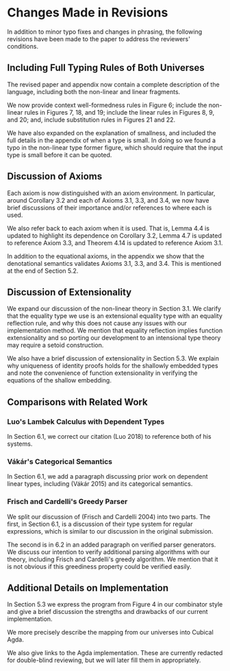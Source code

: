 # Changes Made in Revisions

In addition to minor typo fixes and changes in phrasing, the following
revisions have been made to the paper to address the reviewers'
conditions.

## Including Full Typing Rules of Both Universes
The revised paper and appendix now contain a complete description of the language, including
both the non-linear and linear fragments.

We now provide context well-formedness rules in Figure 6; include the non-linear
rules in Figures 7, 18, and 19; include the linear rules in Figures
8, 9, and 20; and, include substitution rules in Figures 21 and 22.

We have also expanded on the explanation of smallness, and included
the full details in the appendix of when a type is small. In doing so we found a typo in the non-linear type former figure, which should require that the input type is small before it can be quoted.

## Discussion of Axioms
Each axiom is now distinguished with an axiom environment. 
In particular, around Corollary 3.2 and each of Axioms
3.1, 3.3, and 3.4, we now have brief discussions of their importance and/or
references to where each is used.

We also refer back to each
axiom when it is used. That is, Lemma 4.4 is
updated to highlight its dependence on Corollary 3.2, Lemma 4.7 is updated to
reference Axiom 3.3, and Theorem 4.14 is updated to reference Axiom 3.1.

In addition to the equational axioms, in the appendix we show that the
denotational semantics validates Axioms 3.1, 3.3, and 3.4. This is mentioned at
the end of Section 5.2.

## Discussion of Extensionality

We expand our discussion of the non-linear theory in Section 3.1. We
clarify that the equality type we use is an extensional equality type
with an equality reflection rule, and why this does not cause any
issues with our implementation method. We mention that equality
reflection implies function extensionality and so porting our
development to an intensional type theory may require a setoid construction.

We also have a brief discussion of extensionality in Section 5.3. We
explain why uniqueness of identity proofs holds for the shallowly
embedded types and note the convenience of function extensionality in
verifying the equations of the shallow embedding.

## Comparisons with Related Work

### Luo's Lambek Calculus with Dependent Types
In Section 6.1, we correct our citation (Luo 2018) to reference both of his systems.

### Vákár's Categorical Semantics 
In Section 6.1, we add a paragraph discussing prior work on dependent linear
 types, including (Vákár 2015) and its categorical semantics.
 

### Frisch and Cardelli's Greedy Parser
We split our discussion of (Frisch and Cardelli 2004) into two parts. The first,
in Section 6.1,
is a discussion of their type system for regular expressions, which is similar
to our discussion in the original submission.

The second is in 6.2 in an added paragraph on verified parser generators. We
discuss our intention to verify additional parsing algorithms with our theory,
including Frisch
and Cardelli's greedy algorithm. We mention that it is not obvious if this
greediness property could be verified easily.

## Additional Details on Implementation
In Section 5.3 we express the program from Figure 4 in our combinator style and
give a brief discussion the strengths and drawbacks of our current
implementation.

We more precisely describe the mapping from our universes into Cubical Agda.

We also give links to the Agda implementation. These are currently redacted for
double-blind reviewing, but we will later fill them in appropriately. 

